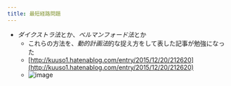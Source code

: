 ```yaml
---
title: 最短経路問題
---
```


* *ダイクストラ法*とか、*ベルマンフォード法*とか
  * これらの方法を、*動的計画法*的な捉え方をして表した記事が勉強になった
  * [http://kuuso1.hatenablog.com/entry/2015/12/20/212620](http://kuuso1.hatenablog.com/entry/2015/12/20/212620)
  * ![image](https://gyazo.com/0750ba2f73aa062fcff1a1e6d44ed554/thumb/1000)
